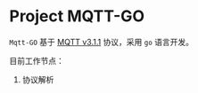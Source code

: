 # Project MQTT-GO
`Mqtt-GO` 基于 [MQTT v3.1.1](http://docs.oasis-open.org/mqtt/mqtt/v3.1.1/os/mqtt-v3.1.1-os.html) 协议，采用 `go` 语言开发。

目前工作节点：
1. 协议解析

